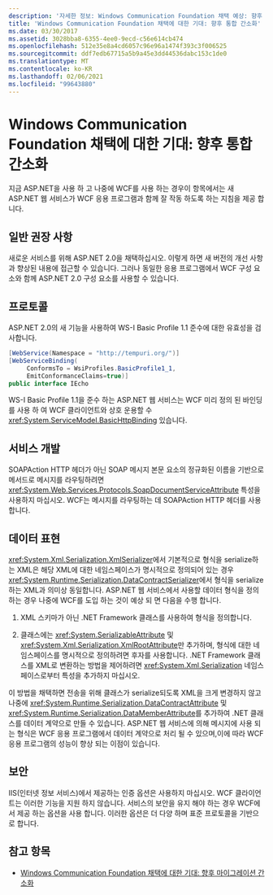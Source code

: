 ```yaml
---
description: '자세한 정보: Windows Communication Foundation 채택 예상: 향후 통합 속도 향상'
title: 'Windows Communication Foundation 채택에 대한 기대: 향후 통합 간소화'
ms.date: 03/30/2017
ms.assetid: 3028bba8-6355-4ee0-9ecd-c56e614cb474
ms.openlocfilehash: 512e35e8a4cd6057c96e96a1474f393c3f006525
ms.sourcegitcommit: ddf7edb67715a5b9a45e3dd44536dabc153c1de0
ms.translationtype: MT
ms.contentlocale: ko-KR
ms.lasthandoff: 02/06/2021
ms.locfileid: "99643880"
---
```

# <a name="anticipating-adopting-the-windows-communication-foundation-easing-future-integration"></a>Windows Communication Foundation 채택에 대한 기대: 향후 통합 간소화

지금 ASP.NET을 사용 하 고 나중에 WCF를 사용 하는 경우이 항목에서는 새 ASP.NET 웹 서비스가 WCF 응용 프로그램과 함께 잘 작동 하도록 하는 지침을 제공 합니다.  
  
## <a name="general-recommendations"></a>일반 권장 사항  

 새로운 서비스를 위해 ASP.NET 2.0을 채택하십시오. 이렇게 하면 새 버전의 개선 사항과 향상된 내용에 접근할 수 있습니다. 그러나 동일한 응용 프로그램에서 WCF 구성 요소와 함께 ASP.NET 2.0 구성 요소를 사용할 수 있습니다.  
  
## <a name="protocols"></a>프로토콜  

 ASP.NET 2.0의 새 기능을 사용하여 WS-I Basic Profile 1.1 준수에 대한 유효성을 검사합니다.  
  
```csharp  
[WebService(Namespace = "http://tempuri.org/")]  
[WebServiceBinding(  
     ConformsTo = WsiProfiles.BasicProfile1_1,  
     EmitConformanceClaims=true)]  
public interface IEcho  
```  
  
 WS-I Basic Profile 1.1을 준수 하는 ASP.NET 웹 서비스는 WCF 미리 정의 된 바인딩를 사용 하 여 WCF 클라이언트와 상호 운용할 수 <xref:System.ServiceModel.BasicHttpBinding> 있습니다.  
  
## <a name="service-development"></a>서비스 개발  

 SOAPAction HTTP 헤더가 아닌 SOAP 메시지 본문 요소의 정규화된 이름을 기반으로 메서드로 메시지를 라우팅하려면 <xref:System.Web.Services.Protocols.SoapDocumentServiceAttribute> 특성을 사용하지 마십시오. WCF는 메시지를 라우팅하는 데 SOAPAction HTTP 헤더를 사용 합니다.  
  
## <a name="data-representation"></a>데이터 표현  

 <xref:System.Xml.Serialization.XmlSerializer>에서 기본적으로 형식을 serialize하는 XML은 해당 XML에 대한 네임스페이스가 명시적으로 정의되어 있는 경우 <xref:System.Runtime.Serialization.DataContractSerializer>에서 형식을 serialize하는 XML과 의미상 동일합니다. ASP.NET 웹 서비스에서 사용할 데이터 형식을 정의 하는 경우 나중에 WCF를 도입 하는 것이 예상 되 면 다음을 수행 합니다.  
  
1. XML 스키마가 아닌 .NET Framework 클래스를 사용하여 형식을 정의합니다.  
  
2. 클래스에는 <xref:System.SerializableAttribute> 및 <xref:System.Xml.Serialization.XmlRootAttribute>만 추가하며, 형식에 대한 네임스페이스를 명시적으로 정의하려면 후자를 사용합니다. .NET Framework 클래스를 XML로 변환하는 방법을 제어하려면 <xref:System.Xml.Serialization> 네임스페이스로부터 특성을 추가하지 마십시오.  
  
 이 방법을 채택하면 전송을 위해 클래스가 serialize되도록 XML을 크게 변경하지 않고 나중에 <xref:System.Runtime.Serialization.DataContractAttribute> 및 <xref:System.Runtime.Serialization.DataMemberAttribute>를 추가하여 .NET 클래스를 데이터 계약으로 만들 수 있습니다. ASP.NET 웹 서비스에 의해 메시지에 사용 되는 형식은 WCF 응용 프로그램에서 데이터 계약으로 처리 될 수 있으며,이에 따라 WCF 응용 프로그램의 성능이 향상 되는 이점이 있습니다.  
  
## <a name="security"></a>보안  

 IIS(인터넷 정보 서비스)에서 제공하는 인증 옵션은 사용하지 마십시오. WCF 클라이언트는 이러한 기능을 지원 하지 않습니다. 서비스의 보안을 유지 해야 하는 경우 WCF에서 제공 하는 옵션을 사용 합니다. 이러한 옵션은 더 다양 하며 표준 프로토콜을 기반으로 합니다.  
  
## <a name="see-also"></a>참고 항목

- [Windows Communication Foundation 채택에 대한 기대: 향후 마이그레이션 간소화](anticipating-adopting-wcf-migration.md)
